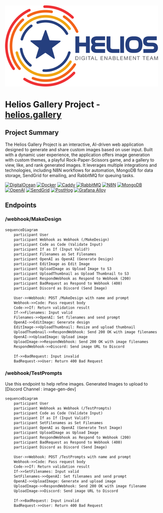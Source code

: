 ![Project Logo](../Helios-logo.png)



# Helios Gallery Project - [helios.gallery](https://helios.gallery)

## Project Summary
The Helios Gallery Project is an interactive, AI-driven web application designed to generate and share custom images based on user input. Built with a dynamic user experience, the application offers image generation with custom themes, a playful Rock-Paper-Scissors game, and a gallery to view, like, and rank generated images. It leverages multiple integrations and technologies, including N8N workflows for automation, MongoDB for data storage, SendGrid for emailing, and RabbitMQ for queuing tasks.

[![DigitalOcean](https://img.shields.io/badge/DigitalOcean-Cloud-0080FF?style=for-the-badge&logo=digitalocean)](https://www.digitalocean.com/)
[![Docker](https://img.shields.io/badge/Docker-ready-2496ED?style=for-the-badge&logo=docker)](https://www.docker.com/)
[![Caddy](https://img.shields.io/badge/Caddy-http_server-1F88C0?style=for-the-badge&logo=caddy)](https://caddyserver.com/) 
[![RabbitMQ](https://img.shields.io/badge/RabbitMQ-message_broker-FF6600?style=for-the-badge&logo=rabbitmq)](https://www.rabbitmq.com/)
[![N8N](https://img.shields.io/badge/N8N-Workflow-FF6B6B?style=for-the-badge&logo=n8n)](https://n8n.io/)
[![MongoDB](https://img.shields.io/badge/mongodb-database-47A248?style=for-the-badge&logo=mongodb)](https://www.mongodb.com/)
[![OpenAI](https://img.shields.io/badge/Openai-ai-412991?style=for-the-badge&logo=openai)](https://www.openai.com/)
[![SendGrid](https://img.shields.io/badge/SendGrid-communication-51A9E3?style=for-the-badge&logo=sendgrid)](https://www.sendgrid.com/)
[![PostHog](https://img.shields.io/badge/PostHog-observability-000000?style=for-the-badge&logo=posthog)](https://posthog.com/)
[![Grafana Alloy](https://img.shields.io/badge/grafana-observability-F46800?style=for-the-badge&logo=grafana)](https://grafana.com/docs/alloy/latest/)

## Endpoints 
### /webhook/MakeDesign
```mermaid
sequenceDiagram
    participant User
    participant Webhook as Webhook (/MakeDesign)
    participant Code as Code (Validate Input)
    participant If as If (Input Valid?)
    participant Filenames as Set Filenames
    participant OpenAI as OpenAI (Generate Design)
    participant EditImage as Edit Image
    participant UploadImage as Upload Image to S3
    participant UploadThumbnail as Upload Thumbnail to S3
    participant RespondWebhook as Respond to Webhook (200)
    participant BadRequest as Respond to Webhook (400)
    participant Discord as Discord (Send Image)

    User->>Webhook: POST /MakeDesign with name and prompt
    Webhook->>Code: Pass request body
    Code->>If: Return validation result
    If->>Filenames: Input valid
    Filenames->>OpenAI: Set filenames and send prompt
    OpenAI->>EditImage: Generate design
    EditImage->>UploadThumbnail: Resize and upload thumbnail
    UploadThumbnail->>RespondWebhook: Send 200 OK with image filenames
    OpenAI->>UploadImage: Upload image
    UploadImage->>RespondWebhook: Send 200 OK with image filenames
    RespondWebhook->>Discord: Send image URL to Discord
    
    If->>BadRequest: Input invalid
    BadRequest->>User: Return 400 Bad Request
```

### /webhook/TestPrompts
Use this endpoint to help refine images. Generated Images to upload to [Discord Channel : image-gen-dev]
```mermaid
sequenceDiagram
    participant User
    participant Webhook as Webhook (/TestPrompts)
    participant Code as Code (Validate Input)
    participant If as If (Input Valid?)
    participant SetFilenames as Set Filenames
    participant OpenAI as OpenAI (Generate Test Image)
    participant UploadImage as Upload Image
    participant RespondWebhook as Respond to Webhook (200)
    participant BadRequest as Respond to Webhook (400)
    participant Discord as Discord (Send Image)

    User->>Webhook: POST /TestPrompts with name and prompt
    Webhook->>Code: Pass request body
    Code->>If: Return validation result
    If->>SetFilenames: Input valid
    SetFilenames->>OpenAI: Set filenames and send prompt
    OpenAI->>UploadImage: Generate and upload image
    UploadImage->>RespondWebhook: Send 200 OK with image filename
    UploadImage->>Discord: Send image URL to Discord

    If->>BadRequest: Input invalid
    BadRequest->>User: Return 400 Bad Request
```
